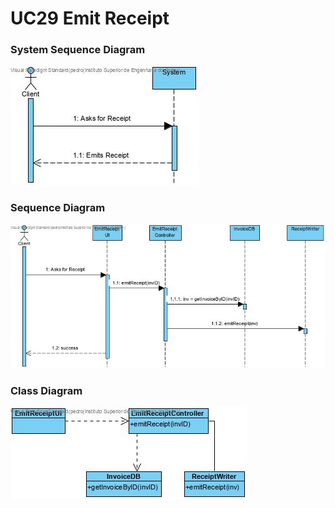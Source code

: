 # **UC29 Emit Receipt**

### System Sequence Diagram

![UC28-SSD.jpg](UC29-SSD.jpg)

### Sequence Diagram

![UC29-SD.jpg](UC29-SD.jpg)

### Class Diagram

![UC29-CD.jpg](UC29-CD.jpg)